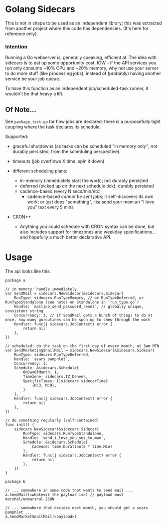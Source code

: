 # Golang Sidecars

This is not in shape to be used as an independent library; this was extracted from another project where this code has dependencies. (It's here for reference only).

### Intention

Running a Go webserver is, generally speaking, efficient af. The idea with sidecars is to eat up some opportunity cost. IOW - if the API services you run only consume ~10% CPU and ~20% memory, why not use your server to do more stuff (like processing jobs), instead of (probably) having another service be your job queue.

To have this function as an independent job/scheduled-task runner, it wouldn't be that heavy a lift.

## Of Note...

See `package_test.go` for how jobs are declared; there is a purposefully tight coupling where the task declares its schedule.

Supported:
* graceful shutdowns (as tasks can be scheduled "in memory only"; not durably persisted, from the scheduling perspective).

* timeouts (job overflows X time, spin it down)

* different scheduling plans:
	* in-memory (immediately start the work); not durably persisted
	* deferred (picked up on the next schedule tick); durably persisted
	* cadence-based (every N secs/min/etc)
		* cadence-based *cannot be sent jobs*; it self-discovers its own work; or just does "something", like send your mom an "I love you" text every 5 mins

* CRON++
	* Anything you could schedule with CRON syntax can be done, but also includes support for timezones and weekday specifications... and hopefully a much better declarative API.

# Usage

The api looks like this:

```
package a

// in memory: handle immediately
var SendMail = sidecars.NewSidecar(&sidecars.Sidecar{
	RunType: sidecars.RunTypeMemory, // or RunTypeDeferred, or RunTypeStandalone (see notes on Standalone in `run_type.go`)
	Handle: `mailjob_send_password_reset`, // globally unique, consistent string
	Concurrency: 3, // if SendMail gets a bunch of things to do at once, how many goroutines can be spun up to chew through the work
	Handler: func(j sidecars.JobContext) error {
		return nil
	},
})

// scheduled: do the task on the first day of every month, at 3am MTN
var SendMarketingSnailMail = sidecars.NewSidecar(&sidecars.Sidecar{
	RunType: sidecars.RunTypeDeferred,
	Handle: `sears_pamphlet`,
	Concurrency: 1,
	Schedule: &sidecars.Schedule{
		OnDayOfMonth: 1,
		Timezone: sidecars.TZ_Denver,
		SpecificTimes: []sidecars.sidecarTime{
			{H:3, M:0},
		}
	},
	Handler: func(j sidecars.JobContext) error {
		return nil
	},
})

// do something regularly (self-contained)
func init() {
	sidecars.NewSidecar(&sidecars.Sidecar{
		RunType: sidecars.RunTypeStandalone,
		Handle: `send_i_love_you_sms_to_mom`,
		Schedule: &sidecars.Schedule{
			Cadence: time.Duration(5 * time.Min)
		},
		Handler: func(j sidecars.JobContext) error {
			return nil
		},
	})
}
```

```
package b

// ... somewhere in some code that wants to send mail ...
a.SendMail(<whatever the payload is>) // payload must marshal/unmarshal JSON

// ... somewhere that decides next month, you should get a sears pamphlet ...
a.SendMarketSnailMail(<payload>)
```